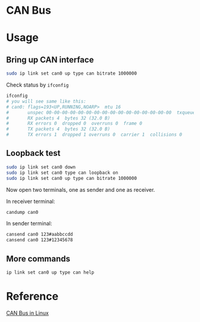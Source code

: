 # CAN Bus

# Usage

## Bring up CAN interface

```bash
sudo ip link set can0 up type can bitrate 1000000
```

Check status by ``ifconfig``

```bash
ifconfig
# you will see same like this:
# can0: flags=193<UP,RUNNING,NOARP>  mtu 16
#       unspec 00-00-00-00-00-00-00-00-00-00-00-00-00-00-00-00  txqueuelen 10  (UNSPEC)
#       RX packets 4  bytes 32 (32.0 B)
#       RX errors 0  dropped 0  overruns 0  frame 0
#       TX packets 4  bytes 32 (32.0 B)
#       TX errors 1  dropped 1 overruns 0  carrier 1  collisions 0
```

## Loopback test

```bash
sudo ip link set can0 down
sudo ip link set can0 type can loopback on
sudo ip link set can0 up type can bitrate 1000000
```

Now open two terminals, one as sender and one as receiver.

In receiver terminal:

```bash
candump can0 
```

In sender terminal:

```bash
cansend can0 123#aabbccdd
cansend can0 123#12345678
```
## More commands

```bash
ip link set can0 up type can help
```

# Reference

[CAN Bus in Linux](https://wiki.rdu.im/_pages/Application-Notes/Software/can-bus-in-linux.html)